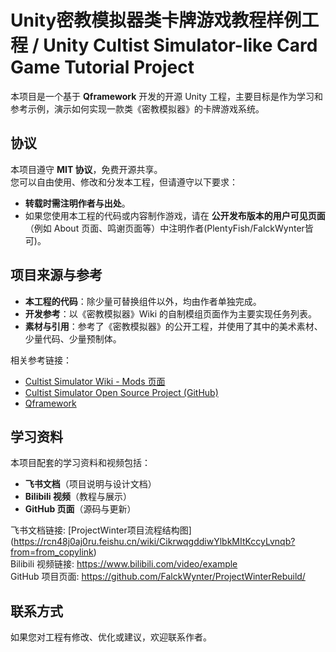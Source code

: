 
# Unity密教模拟器类卡牌游戏教程样例工程 / Unity Cultist Simulator-like Card Game Tutorial Project

本项目是一个基于 **Qframework** 开发的开源 Unity 工程，主要目标是作为学习和参考示例，演示如何实现一款类《密教模拟器》的卡牌游戏系统。  

## 协议
本项目遵守 **MIT 协议**，免费开源共享。  
您可以自由使用、修改和分发本工程，但请遵守以下要求：  
- **转载时需注明作者与出处**。  
- 如果您使用本工程的代码或内容制作游戏，请在 **公开发布版本的用户可见页面**（例如 About 页面、鸣谢页面等）中注明作者(PlentyFish/FalckWynter皆可)。  

## 项目来源与参考
- **本工程的代码**：除少量可替换组件以外，均由作者单独完成。  
- **开发参考**：以《密教模拟器》Wiki 的自制模组页面作为主要实现任务列表。  
- **素材与引用**：参考了《密教模拟器》的公开工程，并使用了其中的美术素材、少量代码、少量预制体。  

相关参考链接：  
- [Cultist Simulator Wiki - Mods 页面](https://cultist.huijiwiki.com/wiki/%E8%87%AA%E5%88%B6%E6%A8%A1%E7%BB%84)  
- [Cultist Simulator Open Source Project (GitHub)](https://github.com/weatherfactory/cultistsimulator-visible)  
- [Qframework](https://github.com/liangxiegame/QFramework)  

## 学习资料
本项目配套的学习资料和视频包括：  
- **飞书文档**（项目说明与设计文档）  
- **Bilibili 视频**（教程与展示）  
- **GitHub 页面**（源码与更新）  

飞书文档链接: [ProjectWinter项目流程结构图]
(https://rcn48j0aj0ru.feishu.cn/wiki/CikrwqgddiwYlbkMItKccyLvnqb?from=from_copylink)  
Bilibili 视频链接: https://www.bilibili.com/video/example  
GitHub 项目页面: https://github.com/FalckWynter/ProjectWinterRebuild/  

## 联系方式
如果您对工程有修改、优化或建议，欢迎联系作者。  
